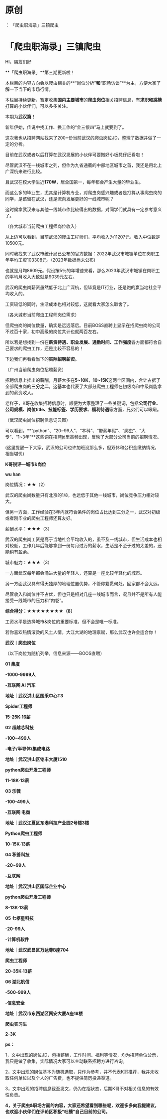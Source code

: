 # 原创
：  「爬虫职海录」三镇爬虫

# 「爬虫职海录」三镇爬虫

HI，朋友们好

**「爬虫职海录」**第三期更新啦！

本栏目的内容方向会以爬虫相关的**“岗位分析”**和**“职场访谈”**为主，方便大家了解一下当下的市场行情。

本栏目持续更新，暂定收集**国内主要城市**的**爬虫岗位**相关招聘信息，有**求职和跳槽**打算的小伙伴们，可以多多关注。

本期为**武汉篇**！

新年伊始，传说中找工作、换工作的“金三银四”马上就要到了。

这次我也从招聘网站找来了200+份当前武汉的爬虫岗位JD，整理了数据并做了一定的分析。

目前在武汉或者以后打算在武汉发展的小伙伴可要搬好小板凳仔细看啦！

尽管武汉不在一线城市之列，但作为九省通衢的中部地区城市之首，我还是用北上广深杭来进行比较。

且武汉在校大学生近**170W**，居全国第一，每年都会产生大量的毕业生。

而这么多的毕业生，尤其是计算机专业，对爬虫岗感兴趣或者是打算从事爬虫岗的同学，是该留在武汉，还是流向发展更好的一线城市呢？

这时候拿武汉来与其他一线城市作比较得出的数据，对同学们就具有一定参考意义了。

（各大城市当前爬虫工程师岗位收入）

从上边可以看到，目前武汉的爬虫工程师们，平均收入为11207元，收入中位数是10500元。

同时我找来了武汉市统计局已公布的官方数据：2022年武汉市城镇单位在岗职工年平均工资103308元。(2023年数据尚未公布)

也就是月均8609元。假设按5％的年增速来看，那么2023年武汉市城镇在岗职工的平均月收入大致就是9039元左右。

武汉的爬虫岗薪资虽然低于北上广深杭，但毕竟是IT行业，还是跑的赢当地社会平均收入的。

工资较低的同时，生活成本也相对较低，这就看大家怎么取舍了。

（各大城市当前爬虫工程师岗位需求）

但爬虫岗的岗位数量，确实是远远落后。目前BOSS直聘上显示在招爬虫岗的公司不过百十家，初中高级的岗位共计也就两百左右。

所以若是想找到一份在**薪资待遇、职业发展、通勤时间、工作强度**各方面都符合自己要求的爬虫工作，还是比较不容易的！

下边我们再看看当下的**实际招聘薪资**。

（广州当前爬虫岗位招聘薪资）

招聘信息上挂出的薪酬，月薪大多在**5~10K**，**10~15K**这两个区间内，合计占据了全部爬虫岗的**三分之二**，这基本也代表了大部分爬虫工程师在初级岗和中级岗能拿到的薪资收入。

老样子，K哥在收集招聘信息时，顺便为大家整理了一些关键词，包括**公司行业、公司规模、岗位title、技能标签、学历要求、福利待遇**等方面，兄弟们可以瞅瞅。

（武汉爬虫岗位招聘信息词云图）

可以看到，**“python”、“20~99人”、“本科”、“带薪年假”、“爬虫”、“大专”、“1~3年”**这些词在招聘jd里高频出现，反映了大部分公司当前的招聘情况。

(这里提醒一下大家，武汉的公司也许加班没那么多，但双休和公积金缴纳情况，相当堪忧)

**K哥锐评—城市&amp;岗位**

**wu han**

岗位情况：★★（2）

武汉的爬虫岗数量只有北京的1/8，也远低于其他一线城市，岗位竞争压力相对较大。

但另一方面，工作经验在3年内就符合条件的岗位占比达到三分之一，武汉对初级或者刚毕业的爬虫工程师还算友好。

薪酬水平：★★★（3）

武汉的爬虫岗工资是高于当地社会平均收入的，虽不及一线城市，但生活成本也相对较低，工作几年后能够拿到一份每月过万的薪水，生活是不至于过的太差的，还能稍有盈余。

城市魅力：★★★（3）

一方面武汉每年都会涌进大量的年轻人，还算是一座比较年轻化的城市。

另一方面武汉具有得天独厚的地理位置优势，不管你籍贯何处，回家都不会太远。

尽管收入和岗位并不占优，但也只是相对几座一线城市而言，况且并不是所有人能接受一线城市的压力和“内卷”。

**综合得分：★★★★★★★★（8）**

工资水平是选择城市&amp;岗位的重要标准，但不会是唯一标准。

若你喜欢热情滚烫的风土人情，大江大湖的地理禀赋，那么武汉也许会适合你！

**武汉丨爬虫岗位**

（以下岗位为随机列举，信息来源——BOOS直聘）

**01 集度**

**-1000-9999人**

**-互联网 AI 汽车**

**地址｜武汉洪山区国采中心T3**

**Spider工程师**

**15-25K·16薪**

**02 超越芯科技**

**-100~499人**

**-电子/半导体/集成电路**

**地址｜武汉洪山区铭丰大厦1510**

**python爬虫开发工程师**

**11-18K·13薪**

**03 乐薇**

**-100-499人**

**-互联网 电商**

**地址｜武汉江夏区东港科技产业园2号楼3楼**

**Python爬虫工程师**

**10-15K·13薪**

**04 积善科技**

**-20~99人**

**-互联网**

**地址｜武汉洪山区国际企业中心**

**python爬虫开发工程师**

**8-13K·13薪**

**05 七枢星科技**

**-20-99人**

**-计算机软件**

**地址｜武汉武昌区万达尊B座704**

**爬虫工程师**

**20-35K·13薪**

**06 湖北航信**

**-500-999人**

**-信息安全**

**地址｜武汉市东西湖区网安大厦A座18楼**

**爬虫实习生**

**2-3K**

**ps：**

1，文中出现的岗位JD，包括薪酬，工作时间、福利等情况，均为招聘单位公示，我只是做了收集，实际情况大家可以主动联系招聘方进行咨询。

2，文中出现的岗位基本为随机选取，只作为参考，并不代表K哥推荐，我并未收取任何单位以及个人的广告费，也不提供简历投递渠道。

3，文中出现的招聘信息截至发文，仍为在招状态，后期K哥不对相关信息的有效性负责。

**4，关于爬虫&amp;职场方面的内容，大家还希望看到哪些呢，欢迎多多向我提建议，也欢迎小伙伴们在评论区积极“吐槽”自己目前的公司。**
